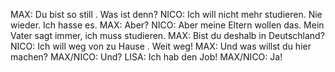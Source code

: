 MAX:
Du bist so still . Was ist denn?
NICO:
Ich will nicht mehr studieren. Nie wieder. Ich hasse es.
MAX:
Aber?
NICO:
Aber meine Eltern wollen das. Mein Vater sagt immer, ich muss studieren.
MAX:
Bist du deshalb in Deutschland?
NICO:
Ich will weg von zu Hause . Weit weg!
MAX:
Und was willst du hier machen?
MAX/NICO:
Und?
LISA:
Ich hab den Job!
MAX/NICO:
Ja!
